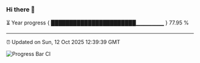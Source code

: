 ### Hi there 👋

⏳ Year progress { ███████████████████████▁▁▁▁▁▁▁ } 77.95 %

---

⏰ Updated on Sun, 12 Oct 2025 12:39:39 GMT

![Progress Bar CI](https://github.com/liununu/liununu/workflows/Progress%20Bar%20CI/badge.svg)
